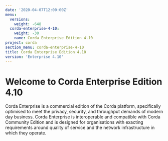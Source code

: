 ```yaml
---
date: '2020-04-07T12:00:00Z'
menu:
  versions:
    weight: -648
  corda-enterprise-4-10:
    weight: -30
    name: Corda Enterprise Edition 4.10
project: corda
section_menu: corda-enterprise-4-10
title: Corda Enterprise Edition 4.10
version: 'Enterprise 4.10'
---
```


# Welcome to Corda Enterprise Edition 4.10

Corda Enterprise is a commercial edition of the Corda platform, specifically optimised to meet the privacy, security, and
throughput demands of modern day business. Corda Enterprise is interoperable and compatible with Corda Community Edition and
is designed for organisations with exacting requirements around quality of service and the network infrastructure in
which they operate.